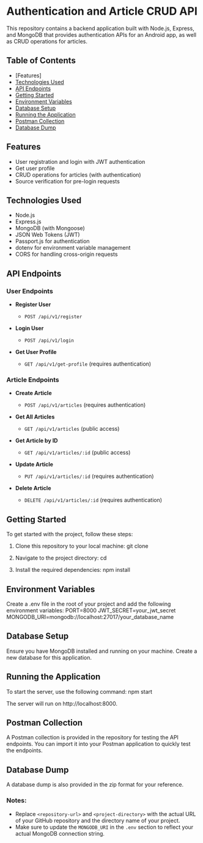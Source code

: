 # Authentication and Article CRUD API

This repository contains a backend application built with Node.js, Express, and MongoDB that provides authentication APIs for an Android app, as well as CRUD operations for articles. 

## Table of Contents

- [Features]
- [Technologies Used](#technologies-used)
- [API Endpoints](#api-endpoints)
- [Getting Started](#getting-started)
- [Environment Variables](#environment-variables)
- [Database Setup](#database-setup)
- [Running the Application](#running-the-application)
- [Postman Collection](#postman-collection)
- [Database Dump](#database-dump)


## Features

- User registration and login with JWT authentication
- Get user profile
- CRUD operations for articles (with authentication)
- Source verification for pre-login requests

## Technologies Used

- Node.js
- Express.js
- MongoDB (with Mongoose)
- JSON Web Tokens (JWT)
- Passport.js for authentication
- dotenv for environment variable management
- CORS for handling cross-origin requests

## API Endpoints

### User Endpoints

- **Register User**
  - `POST /api/v1/register`
  
- **Login User**
  - `POST /api/v1/login`
  
- **Get User Profile**
  - `GET /api/v1/get-profile` (requires authentication)

### Article Endpoints

- **Create Article**
  - `POST /api/v1/articles` (requires authentication)
  
- **Get All Articles**
  - `GET /api/v1/articles` (public access)
  
- **Get Article by ID**
  - `GET /api/v1/articles/:id` (public access)
  
- **Update Article**
  - `PUT /api/v1/articles/:id` (requires authentication)
  
- **Delete Article**
  - `DELETE /api/v1/articles/:id` (requires authentication)

## Getting Started

To get started with the project, follow these steps:

1. Clone this repository to your local machine:
   git clone <repository-url>

2. Navigate to the project directory:
    cd <project-directory>

3. Install the required dependencies:
    npm install

## Environment Variables

Create a .env file in the root of your project and add the following environment variables:
    PORT=8000
    JWT_SECRET=your_jwt_secret
    MONGODB_URI=mongodb://localhost:27017/your_database_name

## Database Setup

Ensure you have MongoDB installed and running on your machine.
Create a new database for this application.

## Running the Application

To start the server, use the following command:
npm start

The server will run on http://localhost:8000.

## Postman Collection
A Postman collection is provided in the repository for testing the API endpoints. You can import it into your Postman application to quickly test the endpoints.

## Database Dump
A database dump is also provided in the zip format for your reference.


### Notes:
- Replace `<repository-url>` and `<project-directory>` with the actual URL of your GitHub repository and the directory name of your project.
- Make sure to update the `MONGODB_URI` in the `.env` section to reflect your actual MongoDB connection string.

